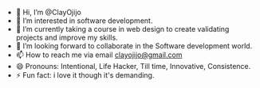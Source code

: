 - 👋 Hi, I’m @ClayOjijo
- 👀 I’m interested in software development.
- 🌱 I’m currently taking  a course in web design to create validating projects and improve my skills.
- 💞️ I’m looking forward to collaborate in the Software development world.
- 📫 How to reach me via email clayojijo@gmail.com
- 😄 Pronouns: Intentional, Life Hacker, Till time, Innovative, Consistence.
- ⚡ Fun fact: i love it though it's demanding.

<!---
ClayOjijo/ClayOjijo is a ✨ special ✨ repository because its `README.md` (this file) appears on your GitHub profile.
You can click the Preview link to take a look at your changes.
--->
